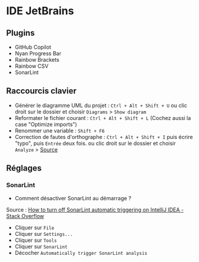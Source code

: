# IDE JetBrains

## Plugins  
- GitHub Copilot
- Nyan Progress Bar
- Rainbow Brackets
- Rainbow CSV
- SonarLint

## Raccourcis clavier
- Générer le diagramme UML du projet : `Ctrl + Alt + Shift + U` 
  ou 
  clic droit sur le dossier et choisir `Diagrams` > `Show diagram`
- Reformater le fichier courant : `Ctrl + Alt + Shift + L` (Cochez aussi la case "Optimize imports")
- Renommer une variable : `Shift + F6`
- Correction de fautes d'orthographe : `Ctrl + Alt + Shift + I` puis écrire "typo", puis `Entrée` deux fois.
  ou
  clic droit sur le dossier et choisir `Analyze` > 
  [Source](https://intellij-support.jetbrains.com/hc/en-us/community/posts/206917175-Find-all-spelling-errors)

## Réglages 

### SonarLint 
- Comment désactiver SonarLint au démarrage ? 

Source : [How to turn off SonarLint automatic triggering on IntelliJ IDEA - Stack Overflow][désactiver SonarLint]

- Cliquer sur `File`
- Cliquer sur `Settings...`
- Cliquer sur `Tools`
- Cliquer sur `SonarLint`
- Décocher `Automatically trigger SonarLint analysis`

<!-- Sources -->
[désactiver SonarLint]: https://stackoverflow.com/questions/39175016/how-to-turn-off-sonarlint-automatic-triggering-on-intellij-idea
